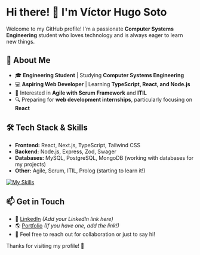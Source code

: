 # Hi there! 👋 I'm Víctor Hugo Soto

Welcome to my GitHub profile! I'm a passionate **Computer Systems Engineering** student who loves technology and is always eager to learn new things.

## 🚀 About Me
- 🎓 **Engineering Student** | Studying **Computer Systems Engineering**
- 💻 **Aspiring Web Developer** | Learning **TypeScript, React, and Node.js**
- 🌱 Interested in **Agile with Scrum Framework** and **ITIL**
- 🔍 Preparing for **web development internships**, particularly focusing on **React**

## 🛠 Tech Stack & Skills
- **Frontend:** React, Next.js, TypeScript, Tailwind CSS
- **Backend:** Node.js, Express, Zod, Swager
- **Databases:** MySQL, PostgreSQL, MongoDB (working with databases for my projects)
- **Other:** Agile, Scrum, ITIL, Prolog (starting to learn it!)

[![My Skills](https://skillicons.dev/icons?i=react,ts,nextjs,vite,tailwind,nodejs,express)](https://skillicons.dev)

## 📫 Get in Touch
- 💼 [LinkedIn](#) *(Add your LinkedIn link here)*
- 🌎 [Portfolio](#) *(If you have one, add the link!)*
- 📩 Feel free to reach out for collaboration or just to say hi!

Thanks for visiting my profile! 🚀

